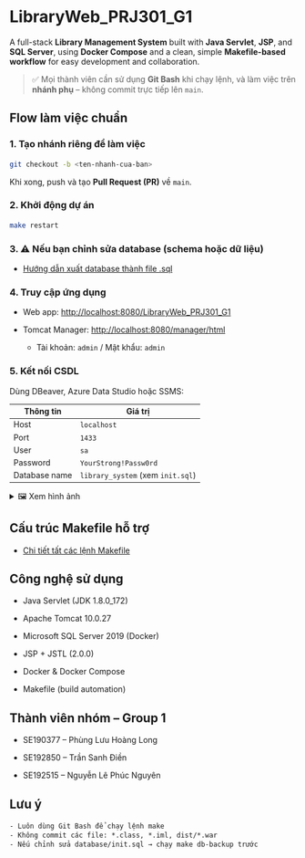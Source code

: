 # LibraryWeb_PRJ301_G1

A full-stack **Library Management System** built with **Java Servlet**, **JSP**, and **SQL Server**, using **Docker
Compose** and a clean, simple **Makefile-based workflow** for easy development and collaboration.

> ✅ Mọi thành viên cần sử dụng **Git Bash** khi chạy lệnh, và làm việc trên **nhánh phụ** – không commit trực tiếp lên
`main`.

## Flow làm việc chuẩn

### 1. Tạo nhánh riêng để làm việc

```bash
git checkout -b <ten-nhanh-cua-ban>

```

Khi xong, push và tạo **Pull Request (PR)** về `main`.

### 2. Khởi động dự án

```bash
make restart

```

### 3. ⚠️ Nếu bạn chỉnh sửa database (schema hoặc dữ liệu)

- [Hướng dẫn xuất database thành file .sql](GEN_SCRIPT_GUIDE.md)

### 4. Truy cập ứng dụng

- Web app: [http://localhost:8080/LibraryWeb_PRJ301_G1](http://localhost:8080/LibraryWeb_PRJ301_G1)

- Tomcat Manager: [http://localhost:8080/manager/html](http://localhost:8080/manager/html)
    - Tài khoản: `admin` / Mật khẩu: `admin`

### 5. Kết nối CSDL

Dùng DBeaver, Azure Data Studio hoặc SSMS:

| Thông tin     | Giá trị                           |
|---------------|-----------------------------------|
| Host          | `localhost`                       |
| Port          | `1433`                            |
| User          | `sa`                              |
| Password      | `YourStrong!Passw0rd`             |
| Database name | `library_system` (xem `init.sql`) |

<details>
<summary>🖼️ Xem hình ảnh</summary>
<img src="instruction/connect_db.png" alt="Step 3" height="300"/>
</details>

## Cấu trúc Makefile hỗ trợ

- [Chi tiết tất các lệnh Makefile](MAKEFILE.md)

## Công nghệ sử dụng

- Java Servlet (JDK 1.8.0_172)

- Apache Tomcat 10.0.27

- Microsoft SQL Server 2019 (Docker)

- JSP + JSTL (2.0.0)

- Docker & Docker Compose

- Makefile (build automation)

## Thành viên nhóm – Group 1

- SE190377 – Phùng Lưu Hoàng Long

- SE192850 – Trần Sanh Điền

- SE192515 – Nguyễn Lê Phúc Nguyên

## Lưu ý

```text
- Luôn dùng Git Bash để chạy lệnh make
- Không commit các file: *.class, *.iml, dist/*.war
- Nếu chỉnh sửa database/init.sql → chạy make db-backup trước

```
